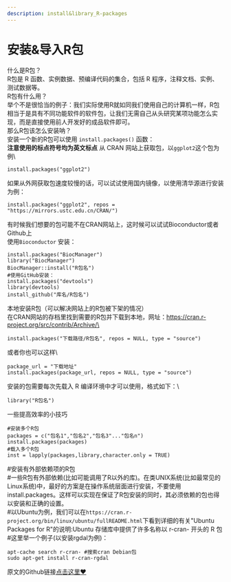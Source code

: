 ```yaml
---
description: install&library_R-packages
---
```


# 安装&导入R包

什么是R包？\
R包是 R 函数、实例数据、预编译代码的集合，包括 R 程序，注释文档、实例、测试数据等。\
R包有什么用？\
举个不是很恰当的例子：我们实际使用R就如同我们使用自己的计算机一样，R包相当于是具有不同功能软件的软件包，让我们无需自己从头研究某项功能怎么实现，而是直接使用前人开发好的成品软件即可。\
那么R包该怎么安装呐？\
安装一个新的R包可以使用 `install.packages()` 函数：\
**注意使用的标点符号均为英文标点** 从 CRAN 网站上获取包，以`ggplot2`这个包为例\


```
install.packages("ggplot2")
```

如果从外网获取包速度较慢的话，可以试试使用国内镜像，以使用清华源进行安装为例：

```
install.packages("ggplot2", repos = "https://mirrors.ustc.edu.cn/CRAN/")
```

有时候我们想要的包可能不在CRAN网站上，这时候可以试试Bioconductor或者Github上\
使用`Bioconductor` 安装：

```
install.packages("BiocManager")
library("BiocManager")
BiocManager::install("R包名")
#使用GitHub安装：
install.packages("devtools")
library(devtools)
install_github("库名/R包名")
```

本地安装R包（可以解决网站上的R包被下架的情况）\
在CRAN网站的存档里找到需要的R包并下载到本地，网址：https://cran.r-project.org/src/contrib/Archive/\


```
install.packages("下载路径/R包名", repos = NULL, type = "source")
```

或者你也可以这样\


```
package_url = "下载地址"
install.packages(package_url, repos = NULL, type = "source")
```

安装的包需要每次先载入 R 编译环境中才可以使用，格式如下：\


```
library("R包名")
```

一些提高效率的小技巧

```
#安装多个R包
packages = c("包名1","包名2","包名3"..."包名n")
install.packages(packages)
#载入多个R包
inst = lapply(packages,library,character.only = TRUE)
```
#安装有外部依赖项的R包 \
#一些R包有外部依赖(比如可能调用了R以外的库)。在类UNIX系统(比如最常见的Linux系统)中，最好的方案是在操作系统层面进行安装，不要使用install.packages。这样可以实现在保证了R包安装的同时，其必须依赖的包也得以安装和正确的设置。 \
#以Ubuntu为例，我们可以在`https://cran.r-project.org/bin/linux/ubuntu/fullREADME.html`下看到详细的有关"Ubuntu Packages for R"的说明:Ubuntu 存储库中提供了许多名称以 r-cran- 开头的 R 包 \
#这里举一个例子(以安装rgdal为例)：
```
apt-cache search r-cran- #搜索cran Debian包
sudo apt-get install r-cran-rgdal
```

原文的Github链接[点击这里♥](https://github.com/LelouchLiLucifer/Cookbook\_of\_Bioinformatic/blob/main/R\_script/install%26library\_R-packages.R)
